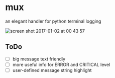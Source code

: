 # mux

an elegant handler for python terminal logging

![screen shot 2017-01-02 at 00 43 57](https://cloud.githubusercontent.com/assets/10671733/21582055/9a845fbc-d084-11e6-8a88-30e334f93687.png)

## ToDo

+ [ ] big message text friendly
+ [ ] more useful info for ERROR and CRITICAL level
+ [ ] user-defined message string highlight
